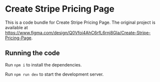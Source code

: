 
  # Create Stripe Pricing Page

  This is a code bundle for Create Stripe Pricing Page. The original project is available at https://www.figma.com/design/Q0Vfoi4AhC6rfL6rnj8GIa/Create-Stripe-Pricing-Page.

  ## Running the code

  Run `npm i` to install the dependencies.

  Run `npm run dev` to start the development server.
  